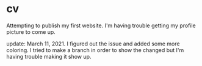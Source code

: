# cv
Attempting to publish my first website. I'm having trouble getting my profile picture to come up.

update: March 11, 2021. 
I figured out the issue and added some more coloring. I tried to make a branch in order to show the changed but I'm having trouble making it show up.

